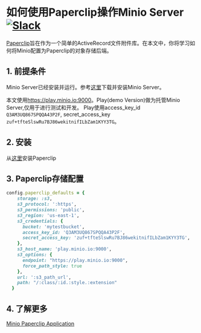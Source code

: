 # 如何使用Paperclip操作Minio Server [![Slack](https://slack.minio.io/slack?type=svg)](https://slack.minio.io)

[Paperclip](https://github.com/thoughtbot/paperclip)旨在作为一个简单的ActiveRecord文件附件库。在本文中，你将学习如何将Minio配置为Paperclip的对象存储后端。

## 1. 前提条件

Minio Server已经安装并运行。参考[这里](https://docs.minio.io/docs/minio-quickstart-guide)下载并安装Minio Server。

本文使用<https://play.minio.io:9000>。Play(demo Version)做为托管Minio Server,仅用于进行测试和开发。
Play使用access_key_id ``Q3AM3UQ867SPQQA43P2F``, secret_access_key ``zuf+tfteSlswRu7BJ86wekitnifILbZam1KYY3TG``。

## 2. 安装

从[这里](https://github.com/thoughtbot/paperclip)安装Paperclip

## 3. Paperclip存储配置

```ruby
config.paperclip_defaults = {
    storage: :s3,
    s3_protocol: ':https',
    s3_permissions: 'public',
    s3_region: 'us-east-1',     
    s3_credentials: {
      bucket: 'mytestbucket',
      access_key_id: 'Q3AM3UQ867SPQQA43P2F',
      secret_access_key: 'zuf+tfteSlswRu7BJ86wekitnifILbZam1KYY3TG',
    },
    s3_host_name: 'play.minio.io:9000',
    s3_options: {
      endpoint: "https://play.minio.io:9000",
      force_path_style: true
    },
    url: ':s3_path_url',
    path: "/:class/:id.:style.:extension"
  }
```

## 4. 了解更多
 [Minio Paperclip Application](https://github.com/sadysnaat/minio-paperclip)
